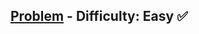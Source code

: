 [Problem](https://www.hackerrank.com/challenges/bon-appetit/problem) - Difficulty: Easy :white_check_mark:
---
